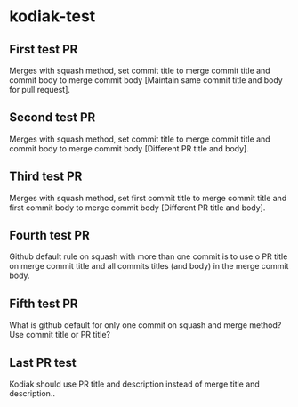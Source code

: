 # kodiak-test

## First test PR

Merges with squash method, set commit title to merge commit title and commit body to merge commit body [Maintain same commit title and body for pull request].

## Second test PR

Merges with squash method, set commit title to merge commit title and commit body to merge commit body [Different PR title and body].

## Third test PR

Merges with squash method, set first commit title to merge commit title and first commit body to merge commit body [Different PR title and body].

## Fourth test PR

Github default rule on squash with more than one commit is to use o PR title on merge commit title and all commits titles (and body) in the merge commit body.

## Fifth test PR
What is github default for only one commit on squash and merge method? Use commit title or PR title?

## Last PR test 

Kodiak should use PR title and description instead of merge title and description..